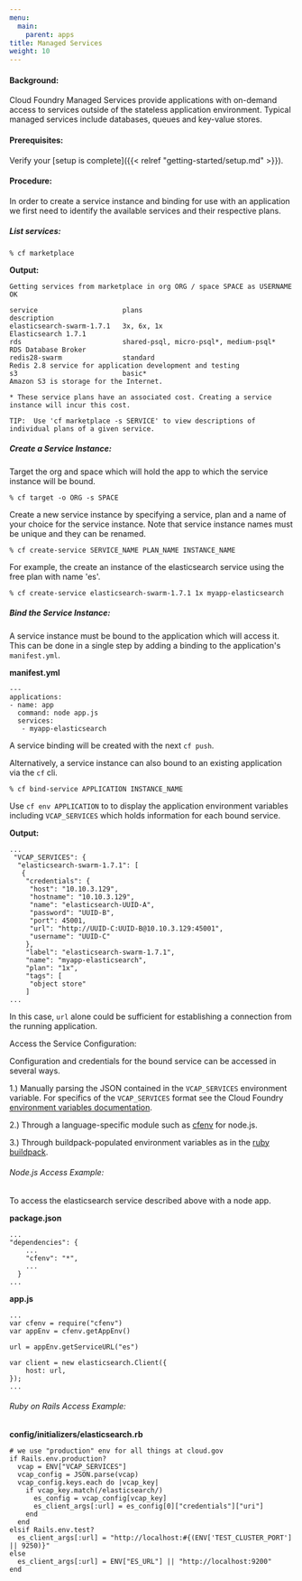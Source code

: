 ```yaml
---
menu:
  main:
    parent: apps
title: Managed Services
weight: 10
---
```


#### Background:

Cloud Foundry Managed Services provide applications with on-demand access to services outside of the stateless application environment. Typical managed services include databases, queues and key-value stores.

#### Prerequisites:

Verify your [setup is complete]({{< relref "getting-started/setup.md" >}}).

#### Procedure:

In order to create a service instance and binding for use with an application we first need to identify the available services and their respective plans.

##### List services:

	% cf marketplace

**Output:**

	Getting services from marketplace in org ORG / space SPACE as USERNAME
	OK

	service                     plans                                    description   
	elasticsearch-swarm-1.7.1   3x, 6x, 1x                               Elasticsearch 1.7.1   
	rds                         shared-psql, micro-psql*, medium-psql*   RDS Database Broker   
	redis28-swarm               standard                                 Redis 2.8 service for application development and testing   
	s3                          basic*                                   Amazon S3 is storage for the Internet.   

	* These service plans have an associated cost. Creating a service instance will incur this cost.

	TIP:  Use 'cf marketplace -s SERVICE' to view descriptions of individual plans of a given service.

##### Create a Service Instance:

Target the org and space which will hold the app to which the service instance will be bound.

	% cf target -o ORG -s SPACE

Create a new service instance by specifying a service, plan and a name of your choice for the service instance. Note that service instance names must be unique and they can be renamed.

	% cf create-service SERVICE_NAME PLAN_NAME INSTANCE_NAME

For example, the create an instance of the elasticsearch service using the free plan with name 'es'.

	% cf create-service elasticsearch-swarm-1.7.1 1x myapp-elasticsearch

##### Bind the Service Instance:

A service instance must be bound to the application which will access it. This can be done in a single step by adding a binding to the application's `manifest.yml`.

**manifest.yml**

	---
	applications:
	- name: app
	  command: node app.js
	  services:
	   - myapp-elasticsearch

A service binding will be created with the next `cf push`.

Alternatively, a service instance can also bound to an existing application via the `cf` cli.

	% cf bind-service APPLICATION INSTANCE_NAME

Use `cf env APPLICATION` to to display the application environment variables including `VCAP_SERVICES` which holds information for each bound service.

**Output:**

	...
	 "VCAP_SERVICES": {
	  "elasticsearch-swarm-1.7.1": [
	   {
	    "credentials": {
	     "host": "10.10.3.129",
	     "hostname": "10.10.3.129",
	     "name": "elasticsearch-UUID-A",
	     "password": "UUID-B",
	     "port": 45001,
	     "url": "http://UUID-C:UUID-B@10.10.3.129:45001",
	     "username": "UUID-C"
	    },
	    "label": "elasticsearch-swarm-1.7.1",
	    "name": "myapp-elasticsearch",
	    "plan": "1x",
	    "tags": [
	     "object store"
	    ]
	...

In this case, `url` alone could be sufficient for establishing a connection from the running application.

Access the Service Configuration:

Configuration and credentials for the bound service can be accessed in several ways.

1.) Manually parsing the JSON contained in the `VCAP_SERVICES` environment variable. For specifics of the `VCAP_SERVICES` format see the Cloud Foundry [environment variables documentation](http://docs.cloudfoundry.org/devguide/deploy-apps/environment-variable.html#VCAP-SERVICES).

2.) Through a language-specific module such as [cfenv](https://www.npmjs.org/package/cfenv) for node.js.

3.) Through buildpack-populated environment variables as in the [ruby buildpack](http://docs.cloudfoundry.org/buildpacks/ruby/ruby-service-bindings.html#vcap-services-defines-database-url).

###### Node.js Access Example:

To access the elasticsearch service described above with a node app.

**package.json**

 	...
	"dependencies": {
		...
	    "cfenv": "*",
	    ...
	  }
	...

**app.js**

	...
	var cfenv = require("cfenv")
	var appEnv = cfenv.getAppEnv()

	url = appEnv.getServiceURL("es")

	var client = new elasticsearch.Client({
		host: url,
	});
	...

###### Ruby on Rails Access Example:

**config/initializers/elasticsearch.rb**

	# we use "production" env for all things at cloud.gov
	if Rails.env.production?
      vcap = ENV["VCAP_SERVICES"]
      vcap_config = JSON.parse(vcap)
      vcap_config.keys.each do |vcap_key|
        if vcap_key.match(/elasticsearch/)
          es_config = vcap_config[vcap_key]
          es_client_args[:url] = es_config[0]["credentials"]["uri"]
        end
      end
    elsif Rails.env.test?
      es_client_args[:url] = "http://localhost:#{(ENV['TEST_CLUSTER_PORT'] || 9250)}"
    else
      es_client_args[:url] = ENV["ES_URL"] || "http://localhost:9200"
    end

